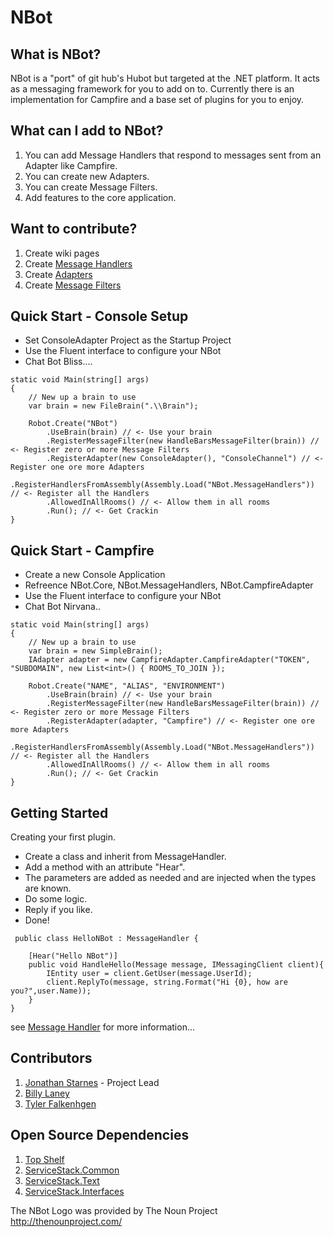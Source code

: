 NBot
====
## What is NBot?
NBot is a "port" of git hub's Hubot but targeted at the .NET platform. It acts as a messaging framework for you to add on to. Currently there is an implementation for Campfire and a base set of plugins for you to enjoy.

## What can I add to NBot?
1. You can add Message Handlers that respond to messages sent from an Adapter like Campfire. 
2. You can create new Adapters.
3. You can create Message Filters.
4. Add features to the core application.

## Want to contribute?
1. Create wiki pages
2. Create [Message Handlers](https://github.com/NBot/NBot/wiki/Message-Handler)
3. Create [Adapters](https://github.com/NBot/NBot/wiki/Adapter)
4. Create [Message Filters](https://github.com/NBot/NBot/wiki/MessageFilter)

## Quick Start - Console Setup
* Set ConsoleAdapter Project as the Startup Project
* Use the Fluent interface to configure your NBot
* Chat Bot Bliss....


```
static void Main(string[] args)
{
    // New up a brain to use
    var brain = new FileBrain(".\\Brain");

    Robot.Create("NBot")
        .UseBrain(brain) // <- Use your brain
        .RegisterMessageFilter(new HandleBarsMessageFilter(brain)) // <- Register zero or more Message Filters
        .RegisterAdapter(new ConsoleAdapter(), "ConsoleChannel") // <- Register one ore more Adapters
        .RegisterHandlersFromAssembly(Assembly.Load("NBot.MessageHandlers")) // <- Register all the Handlers
        .AllowedInAllRooms() // <- Allow them in all rooms
        .Run(); // <- Get Crackin
}
```

## Quick Start - Campfire 
* Create a new Console Application
* Refreence NBot.Core, NBot.MessageHandlers, NBot.CampfireAdapter
* Use the Fluent interface to configure your NBot
* Chat Bot Nirvana..

```
static void Main(string[] args)
{
    // New up a brain to use
    var brain = new SimpleBrain();
    IAdapter adapter = new CampfireAdapter.CampfireAdapter("TOKEN", "SUBDOMAIN", new List<int>() { ROOMS_TO_JOIN });

    Robot.Create("NAME", "ALIAS", "ENVIRONMENT")
        .UseBrain(brain) // <- Use your brain
        .RegisterMessageFilter(new HandleBarsMessageFilter(brain)) // <- Register zero or more Message Filters
        .RegisterAdapter(adapter, "Campfire") // <- Register one ore more Adapters
        .RegisterHandlersFromAssembly(Assembly.Load("NBot.MessageHandlers")) // <- Register all the Handlers
        .AllowedInAllRooms() // <- Allow them in all rooms
        .Run(); // <- Get Crackin
}

```


## Getting Started
Creating your first plugin.
* Create a class and inherit from MessageHandler.
* Add a method with an attribute "Hear".
* The parameters are added as needed and are injected when the types are known.
* Do some logic.
* Reply if you like.
* Done!

```
 public class HelloNBot : MessageHandler {

    [Hear("Hello NBot")]
    public void HandleHello(Message message, IMessagingClient client){
        IEntity user = client.GetUser(message.UserId);
        client.ReplyTo(message, string.Format("Hi {0}, how are you?",user.Name));
    }
}
```
see [Message Handler](https://github.com/NBot/NBot/wiki/Message-Handler) for more information...

## Contributors
1. [Jonathan Starnes](https://github.com/JonathanStarnes) - Project Lead
2. [Billy Laney](https://github.com/supabill)
3. [Tyler Falkenhgen](https://github.com/tfalkenhagen)


## Open Source Dependencies
1. [Top Shelf](https://github.com/phatboyg/Topshelf)
2. [ServiceStack.Common](https://github.com/ServiceStack/ServiceStack)
2. [ServiceStack.Text](https://github.com/ServiceStack/ServiceStack.Text)
3. [ServiceStack.Interfaces](https://github.com/ServiceStack/ServiceStack)

The NBot Logo was provided by The Noun Project
http://thenounproject.com/



